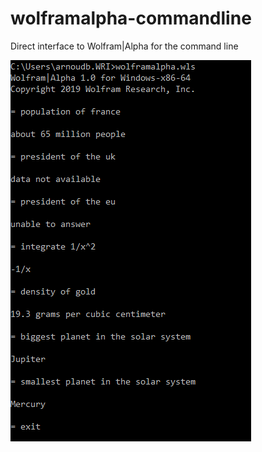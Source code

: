 # wolframalpha-commandline
Direct interface to Wolfram|Alpha for the command line

![Sample](image-01.png)
